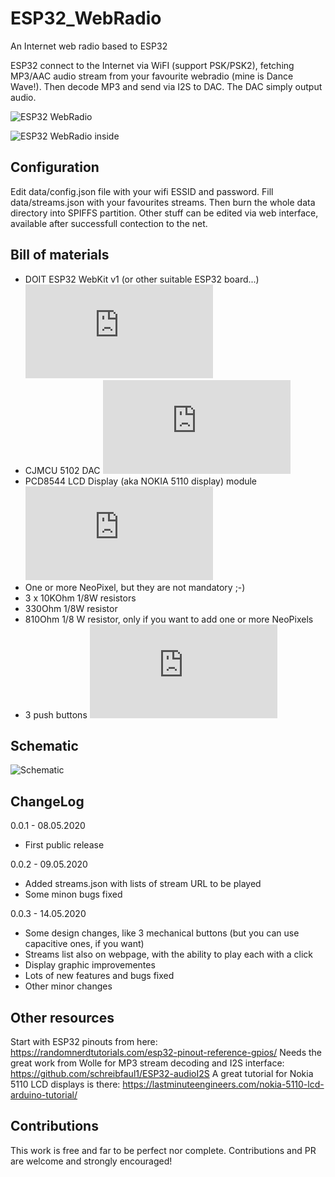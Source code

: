 # ESP32_WebRadio
An Internet web radio based to ESP32

ESP32 connect to the Internet via WiFI (support PSK/PSK2), fetching MP3/AAC audio stream from your favourite webradio (mine is Dance Wave!). Then decode MP3 and send via I2S to DAC. The DAC simply output audio.

![ESP32 WebRadio](https://raw.githubusercontent.com/michelep/ESP32_WebRadio/master/images/esp32_webradio_front.jpg)

![ESP32 WebRadio inside](https://raw.githubusercontent.com/michelep/ESP32_WebRadio/master/images/esp32_webradio_inside.jpg)

## Configuration

Edit data/config.json file with your wifi ESSID and password. Fill data/streams.json with your favourites streams. Then burn the whole data directory into SPIFFS partition. Other stuff can be edited via web interface, available after successfull contection to the net. 

## Bill of materials

- DOIT ESP32 WebKit v1 (or other suitable ESP32 board...) ![AliExpress](https://it.aliexpress.com/item/4000141080480.html)
- CJMCU 5102 DAC ![AliExpress](https://it.aliexpress.com/item/33023894667.html)
- PCD8544 LCD Display (aka NOKIA 5110 display) module ![AliExpress](https://it.aliexpress.com/item/32959195226.html)
- One or more NeoPixel, but they are not mandatory ;-)
- 3 x 10KOhm 1/8W resistors
- 330Ohm 1/8W resistor
- 810Ohm 1/8 W resistor, only if you want to add one or more NeoPixels
- 3 push buttons ![AliExpress](https://it.aliexpress.com/item/32995191209.html)

## Schematic
![Schematic](https://raw.githubusercontent.com/michelep/ESP32_WebRadio/master/images/schematic.png)

## ChangeLog

0.0.1 - 08.05.2020 
  - First public release

0.0.2 - 09.05.2020
  - Added streams.json with lists of stream URL to be played
  - Some minon bugs fixed

0.0.3 - 14.05.2020
  - Some design changes, like 3 mechanical buttons (but you can use capacitive ones, if you want)
  - Streams list also on webpage, with the ability to play each with a click
  - Display graphic improvementes
  - Lots of new features and bugs fixed
  - Other minor changes

## Other resources

Start with ESP32 pinouts from here: https://randomnerdtutorials.com/esp32-pinout-reference-gpios/
Needs the great work from Wolle for MP3 stream decoding and I2S interface: https://github.com/schreibfaul1/ESP32-audioI2S
A great tutorial for Nokia 5110 LCD displays is there: https://lastminuteengineers.com/nokia-5110-lcd-arduino-tutorial/

## Contributions

This work is free and far to be perfect nor complete. Contributions and PR are welcome and strongly encouraged!

